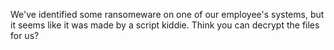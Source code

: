 We've identified some ransomeware on one of our employee's systems, but it seems like it was made by a script kiddie. Think you can decrypt the files for us?
